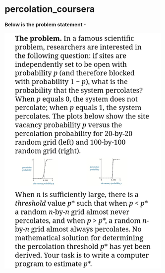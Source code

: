 # percolation_coursera

### Below is the problem statement -

![alt text](https://github.com/ayushakash990/percolation_coursera/blob/master/IMAGES/IMG_20200916_195234.jpg?raw=true)

